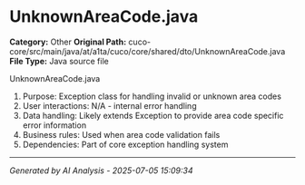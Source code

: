 # UnknownAreaCode.java

**Category:** Other
**Original Path:** cuco-core/src/main/java/at/a1ta/cuco/core/shared/dto/UnknownAreaCode.java
**File Type:** Java source file

UnknownAreaCode.java
1. Purpose: Exception class for handling invalid or unknown area codes
2. User interactions: N/A - internal error handling
3. Data handling: Likely extends Exception to provide area code specific error information
4. Business rules: Used when area code validation fails
5. Dependencies: Part of core exception handling system

---
*Generated by AI Analysis - 2025-07-05 15:09:34*
